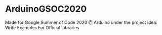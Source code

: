 # ArduinoGSOC2020
Made for Google Summer of Code 2020 @ Arduino under the project idea: Write Examples For Official Libraries
